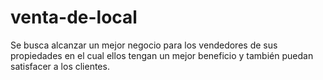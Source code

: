 # venta-de-local
Se busca alcanzar un mejor negocio para los  vendedores de sus propiedades en el cual ellos tengan un mejor beneficio y también puedan satisfacer a los clientes.
